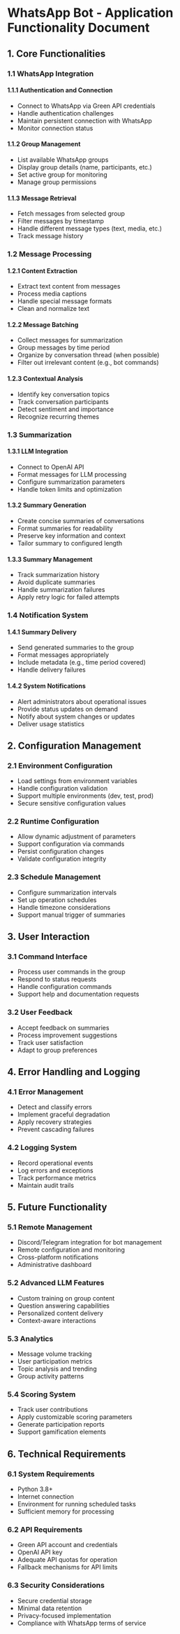 # WhatsApp Bot - Application Functionality Document

## 1. Core Functionalities

### 1.1 WhatsApp Integration

#### 1.1.1 Authentication and Connection
- Connect to WhatsApp via Green API credentials
- Handle authentication challenges
- Maintain persistent connection with WhatsApp
- Monitor connection status

#### 1.1.2 Group Management
- List available WhatsApp groups
- Display group details (name, participants, etc.)
- Set active group for monitoring
- Manage group permissions

#### 1.1.3 Message Retrieval
- Fetch messages from selected group
- Filter messages by timestamp
- Handle different message types (text, media, etc.)
- Track message history

### 1.2 Message Processing

#### 1.2.1 Content Extraction
- Extract text content from messages
- Process media captions
- Handle special message formats
- Clean and normalize text

#### 1.2.2 Message Batching
- Collect messages for summarization
- Group messages by time period
- Organize by conversation thread (when possible)
- Filter out irrelevant content (e.g., bot commands)

#### 1.2.3 Contextual Analysis
- Identify key conversation topics
- Track conversation participants
- Detect sentiment and importance
- Recognize recurring themes

### 1.3 Summarization

#### 1.3.1 LLM Integration
- Connect to OpenAI API
- Format messages for LLM processing
- Configure summarization parameters
- Handle token limits and optimization

#### 1.3.2 Summary Generation
- Create concise summaries of conversations
- Format summaries for readability
- Preserve key information and context
- Tailor summary to configured length

#### 1.3.3 Summary Management
- Track summarization history
- Avoid duplicate summaries
- Handle summarization failures
- Apply retry logic for failed attempts

### 1.4 Notification System

#### 1.4.1 Summary Delivery
- Send generated summaries to the group
- Format messages appropriately
- Include metadata (e.g., time period covered)
- Handle delivery failures

#### 1.4.2 System Notifications
- Alert administrators about operational issues
- Provide status updates on demand
- Notify about system changes or updates
- Deliver usage statistics

## 2. Configuration Management

### 2.1 Environment Configuration
- Load settings from environment variables
- Handle configuration validation
- Support multiple environments (dev, test, prod)
- Secure sensitive configuration values

### 2.2 Runtime Configuration
- Allow dynamic adjustment of parameters
- Support configuration via commands
- Persist configuration changes
- Validate configuration integrity

### 2.3 Schedule Management
- Configure summarization intervals
- Set up operation schedules
- Handle timezone considerations
- Support manual trigger of summaries

## 3. User Interaction

### 3.1 Command Interface
- Process user commands in the group
- Respond to status requests
- Handle configuration commands
- Support help and documentation requests

### 3.2 User Feedback
- Accept feedback on summaries
- Process improvement suggestions
- Track user satisfaction
- Adapt to group preferences

## 4. Error Handling and Logging

### 4.1 Error Management
- Detect and classify errors
- Implement graceful degradation
- Apply recovery strategies
- Prevent cascading failures

### 4.2 Logging System
- Record operational events
- Log errors and exceptions
- Track performance metrics
- Maintain audit trails

## 5. Future Functionality

### 5.1 Remote Management
- Discord/Telegram integration for bot management
- Remote configuration and monitoring
- Cross-platform notifications
- Administrative dashboard

### 5.2 Advanced LLM Features
- Custom training on group content
- Question answering capabilities
- Personalized content delivery
- Context-aware interactions

### 5.3 Analytics
- Message volume tracking
- User participation metrics
- Topic analysis and trending
- Group activity patterns

### 5.4 Scoring System
- Track user contributions
- Apply customizable scoring parameters
- Generate participation reports
- Support gamification elements

## 6. Technical Requirements

### 6.1 System Requirements
- Python 3.8+
- Internet connection
- Environment for running scheduled tasks
- Sufficient memory for processing

### 6.2 API Requirements
- Green API account and credentials
- OpenAI API key
- Adequate API quotas for operation
- Fallback mechanisms for API limits

### 6.3 Security Considerations
- Secure credential storage
- Minimal data retention
- Privacy-focused implementation
- Compliance with WhatsApp terms of service 
